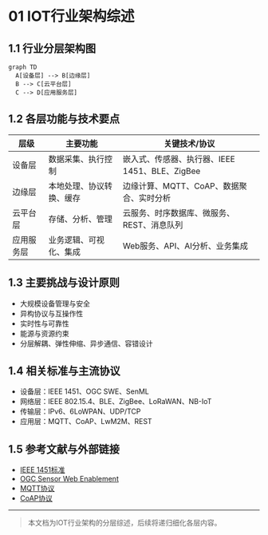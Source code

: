 # 01 IOT行业架构综述

## 1.1 行业分层架构图

```mermaid
graph TD
  A[设备层] --> B[边缘层]
  B --> C[云平台层]
  C --> D[应用服务层]
```

## 1.2 各层功能与技术要点

| 层级         | 主要功能                 | 关键技术/协议           |
|--------------|--------------------------|------------------------|
| 设备层       | 数据采集、执行控制       | 嵌入式、传感器、执行器、IEEE 1451、BLE、ZigBee |
| 边缘层       | 本地处理、协议转换、缓存 | 边缘计算、MQTT、CoAP、数据聚合、实时分析 |
| 云平台层     | 存储、分析、管理         | 云服务、时序数据库、微服务、REST、消息队列 |
| 应用服务层   | 业务逻辑、可视化、集成   | Web服务、API、AI分析、业务集成 |

## 1.3 主要挑战与设计原则

- 大规模设备管理与安全
- 异构协议与互操作性
- 实时性与可靠性
- 能源与资源约束
- 分层解耦、弹性伸缩、异步通信、容错设计

## 1.4 相关标准与主流协议

- 设备层：IEEE 1451、OGC SWE、SenML
- 网络层：IEEE 802.15.4、BLE、ZigBee、LoRaWAN、NB-IoT
- 传输层：IPv6、6LoWPAN、UDP/TCP
- 应用层：MQTT、CoAP、LwM2M、REST

## 1.5 参考文献与外部链接

- [IEEE 1451标准](https://standards.ieee.org/1451/)
- [OGC Sensor Web Enablement](https://www.ogc.org/standards/swe)
- [MQTT协议](http://mqtt.org/)
- [CoAP协议](https://coap.technology/)

---

> 本文档为IOT行业架构的分层综述，后续将递归细化各层内容。 